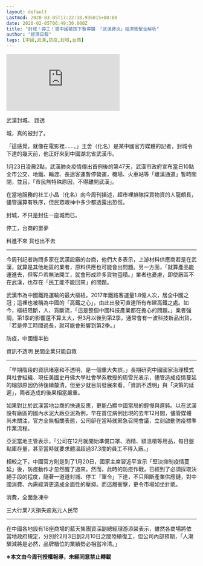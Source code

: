 ```yaml
---
layout: default
Lastmod: 2020-03-05T17:22:18.936015+00:00
date: 2020-02-05T06:49:30.000Z
title: "封城！停工！當中國被按下暫停鍵 「武漢肺炎」經濟衝擊全解析"
author: "經濟日報"
tags: [中國,武漢,防疫,封城,台商]
---
```


[![武漢封城。 路透](https://pgw.udn.com.tw/gw/photo.php?u=https://uc.udn.com.tw/photo/2020/02/05/99/7420774.jpg&s=Y&x=0&y=48&sw=1279&sh=719&sl=W&fw=1050&exp=3600&exp=3600)](https://pgw.udn.com.tw/gw/photo.php?u=https://uc.udn.com.tw/photo/2020/02/05/99/7420774.jpg&s=Y&x=0&y=48&sw=1279&sh=719&sl=W&fw=1050&exp=3600&exp=3600)

武漢封城。 路透

城，真的被封了。

「這感覺，就像在電影裡……。」王舍（化名）是某中國官方媒體的記者，封城令下達的幾天前，他正好來到中國湖北省武漢市。

1月23日凌晨2點，武漢肺炎疫情傳出首例後的第47天，武漢市政府宣布當日10點全市公交、地鐵、輪渡、長途客運暫停營運，機場、火車站等「離漢通道」暫時關閉，並且，「市民無特殊原因，不得離開武漢」。

在當地服務的社工小晶（化名）向今周刊描述，超市裡排隊採買物資的人龍頗長，儘管還算有秩序，但民眾眼神中多少都透露出恐慌。

封城，不只是封住一座城而已。

停工，台商的噩夢

料進不來 貨也出不去


----------------------

今周刊記者詢問多家在武漢設廠的台商，他們大多表示，上游材料供應商若是在武漢，就算是其他地區的業者，原料供應也可能會出問題。另一方面，「就算產品能運進去，但客戶若無法開工，就會形成許多貨物囤積。」業者也憂慮，即使廠區不在武漢，也存在「民工能不能回來」的問題。

武漢市為中國鐵路運輸的最大樞紐，2017年鐵路客運量1.8億人次，居全中國之冠；這裡也被稱為中國的「高鐵之心」，由此出發可直達所有布建高鐵之處。如今，樞紐阻斷，人、貨斷流，「這是整個中國科技產業都在擔心的問題。」業者強調，第1季的影響還不算太大，但3月以後到第2季，通常會有一波科技新品出貨，「若是停工時間過長，就可能會影響到第2季。」

防疫，中國慢半拍

資訊不透明 民間企業只能自救


--------------------------

「早期階段的資訊堵塞和不透明，是一個重大失誤。」長期研究中國國家治理模式與社會組織、現任美國史丹佛大學社會學系教授的周雪光表示，儘管造成疫情蔓延的細部原因仍待後續釐清，但至少就目前發展來看，「資訊不透明」與「決策的延遲」，兩者造成的後果相當嚴重。

如果對比於武漢當地台商的快速反應，更能凸顯中國當局的輕慢與遲鈍。以在武漢設有廠區的國內水泥大廠亞泥為例，早在首位病例出現的去年12月間，儘管媒體尚未關注，官方全無相關表態，公司卻在當時就緊急召開會議，立刻啟動防疫標準作業流程。

亞泥當地主管表示，「公司在12月就開始準備口罩、酒精、額溫槍等用品，每日盤點庫存量，甚至當時就要求體溫超過37.3度的員工不得入廠。」

相較之下，中國官方則是到了1月20日，國家主席習近平宣示「堅決抑制疫情蔓延」後，防疫動作才忽然醒了過來。然而，此時的防疫作戰，已經到了必須採取決絕手段的程度，隨著一道道封城、停工「軍令」下達，不只阻斷產業供應鏈，對中國消費、內需經濟更造成全面性的壓抑。而這層衝擊，更令市場如坐針氈。

消費，全面急凍中

三大行業7天損失逾兆元人民幣


--------------------------

在中國各地設有18座商場的藍天集團資深副總經理游添榮表示，雖然各商場將依當地政府規定，分別於2月3日到2月10日之間陸續復工，但公司內部預期，「人潮驟減將是必然，品牌櫃位的業績勢必相當冷清。」

**※本文由今周刊授權報導，未經同意禁止轉載**

